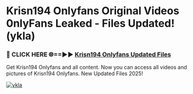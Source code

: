 # Krisn194 Onlyfans Original Videos 0nlyFans Leaked - Files Updated! (ykla)

<h3>🔴 CLICK HERE 🌐==►► <a href="https://tinyurl.com/ehrbuxhb" rel="nofollow">Krisn194 Onlyfans Updated Files</a></h3>

Get Krisn194 Onlyfans and all content. Now you can access all videos and pictures of Krisn194 Onlyfans. New Updated Files 2025!

[![ykla](https://i.imgur.com/lVYEuWS.gif)](https://tinyurl.com/ehrbuxhb)
